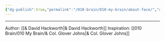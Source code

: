 ```yaml
---
{"dg-publish":true,"permalink":"/010-brain/010-my-brain/about-face/","created":"2022-07-13T23:13:42.000-04:00","updated":"2025-04-07T23:45:15.221-04:00"}
---
```


---

Author: [[& David Hackworth\|& David Hackworth]]
Inspiration: [[010 Brain/010 My Brain/& Col. Glover Johns\|& Col. Glover Johns]]